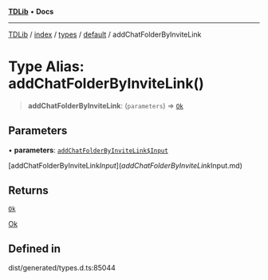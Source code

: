 [**TDLib**](../../../../../../README.md) • **Docs**

***

[TDLib](../../../../../../modules.md) / [index](../../../../../README.md) / [types](../../../README.md) / [default](../README.md) / addChatFolderByInviteLink

# Type Alias: addChatFolderByInviteLink()

> **addChatFolderByInviteLink**: (`parameters`) => [`Ok`](Ok.md)

## Parameters

• **parameters**: [`addChatFolderByInviteLink$Input`](addChatFolderByInviteLink$Input.md)

[addChatFolderByInviteLink$Input](addChatFolderByInviteLink$Input.md)

## Returns

[`Ok`](Ok.md)

[Ok](Ok.md)

## Defined in

dist/generated/types.d.ts:85044
